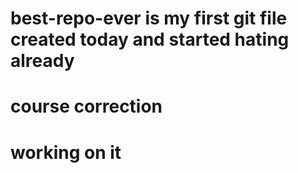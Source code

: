 # best-repo-ever  is my first git file created today and started hating already
# course correction
# working on it
